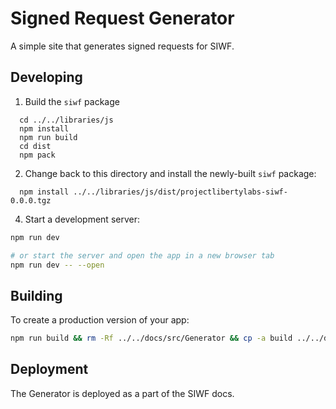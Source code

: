 # Signed Request Generator

A simple site that generates signed requests for SIWF.

## Developing

1. Build the `siwf` package

```shell
  cd ../../libraries/js
  npm install
  npm run build
  cd dist
  npm pack
```

2. Change back to this directory and install the newly-built `siwf` package:

```shell
  npm install ../../libraries/js/dist/projectlibertylabs-siwf-0.0.0.tgz
```

4. Start a development server:

```bash
npm run dev

# or start the server and open the app in a new browser tab
npm run dev -- --open
```

## Building

To create a production version of your app:

```bash
npm run build && rm -Rf ../../docs/src/Generator && cp -a build ../../docs/src/Generator
```

## Deployment

The Generator is deployed as a part of the SIWF docs.
